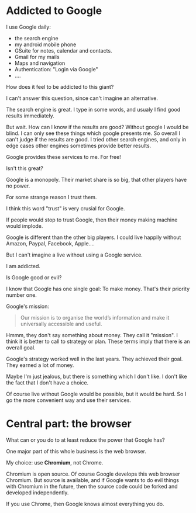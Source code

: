 # Addicted to Google

I use Google daily:

* the search engine
* my android mobile phone
* GSuite for notes, calendar and contacts.
* Gmail for my mails
* Maps and navigation
* Authentication: "Login via Google"
* ....

How does it feel to be addicted to this giant?

I can't answer this question, since can't imagine an alternative.

The search engine is great. I type in some words, and usualy I find
good results immediately.

But wait. How can I know if the results are good? Without google I would
be blind. I can only see these things which google presents me. So overall
I can't judge if the results are good. I tried other search engines, and
only in edge cases other engines sometimes provide better results.

Google provides these services to me. For free!

Isn't this great?

Google is a monopoly. Their market share is so big, that other players have no power.

For some strange reason I trust them.

I think this word "trust" is very crusial for Google.

If people would stop to trust Google, then their money making machine would implode.

Google is different than the other big players. I could live happily without Amazon, Paypal, Facebook, Apple....

But I can't imagine a live without using a Google service.

I am addicted.

Is Google good or evil?

I know that Google has one single goal: To make money. That's their priority number one.

Google's mission:

> Our mission is to organise the world’s information and make it universally accessible and useful.

Hmmm, they don't say something about money. They call it "mission". I think it is better to call to strategy or plan.
These terms imply that there is an overall goal.

Google's strategy worked well in the last years. They achieved their goal. They earned a lot of money.

Maybe I'm just jealous, but there is something which I don't like. I don't like the fact that I don't have a choice.

Of course live without Google would be possible, but it would be hard. So I go the more convenient way and use their services.

# Central part: the browser

What can or you do to at least reduce the power that Google has?

One major part of this whole business is the web browser.

My choice: use **Chromium**, not Chrome.

Chromium is open source. Of course Google develops this web browser Chromium. But source is available,
and if Google wants to do evil things
with Chromium in the future, then the source code could be forked and developed independently.

If you use Chrome, then Google knows almost everything you do.

